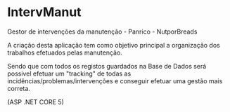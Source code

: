 # IntervManut
Gestor de intervenções da manutenção - Panrico - NutporBreads

A criação desta aplicação tem como objetivo principal a organização dos trabalhos efetuados pelas manutenção.

Sendo que com todos os registos guardados na Base de Dados será possivel efetuar um "tracking" de todas as incidências/problemas/intervenções e conseguir efetuar uma gestão mais correta.

(ASP .NET CORE 5)

